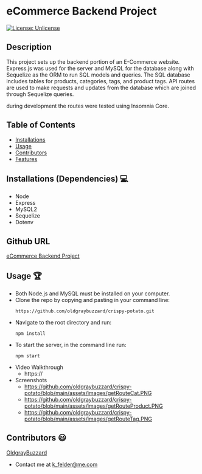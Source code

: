 # eCommerce Backend Project

[![License: Unlicense](https://img.shields.io/badge/license-Unlicense-blue.svg)](http://unlicense.org/)
  
## Description
This project sets up the backend portion of an E-Commerce website. Express.js was used for the server and MySQL for the database along with Sequelize as the ORM to run SQL models and queries. The SQL database includes tables for products, categories, tags, and product tags. API routes are used to make requests and updates from the database which are joined through Sequelize queries.

during development the routes were tested using Insomnia Core.

## Table of Contents
* [Installations](#dependencies)
* [Usage](#usage)
* [Contributors](#contributors)
* [Features](#features)


## Installations (Dependencies) 💻
* Node
* Express
* MySQL2
* Sequelize
* Dotenv


## Github URL
[eCommerce Backend Project](https://github.com/oldgraybuzzard/crispy-potato.git)

## Usage 🏆
* Both Node.js and MySQL must be installed on your computer.
* Clone the repo by copying and pasting in your command line:
  ```
  https://github.com/oldgraybuzzard/crispy-potato.git
  ```
* Navigate to the root directory and run:
  ```
  npm install
  ```
* To start the server, in the command line run:
  ```
  npm start
  ```
* Video Walkthrough
  * https://
* Screenshots
  * https://github.com/oldgraybuzzard/crispy-potato/blob/main/assets/images/getRouteCat.PNG
  * https://github.com/oldgraybuzzard/crispy-potato/blob/main/assets/images/getRouteProduct.PNG
  * https://github.com/oldgraybuzzard/crispy-potato/blob/main/assets/images/getRouteTag.PNG

## Contributors 😃
[OldgrayBuzzard](https://github.com/OldgrayBuzzard)
* Contact me at k_felder@me.com
